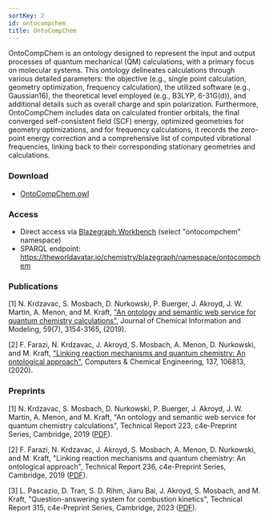 ```yaml
---
sortKey: 2
id: ontocompchem
title: OntoCompChem
---
```


OntoCompChem is an ontology designed to represent the input and output processes of quantum mechanical (QM) calculations, with a primary focus on molecular systems. This ontology delineates calculations through various detailed parameters: the objective (e.g., single point calculation, geometry optimization, frequency calculation), the utilized software (e.g., Gaussian16), the theoretical level employed (e.g., B3LYP, 6-31G(d)), and additional details such as overall charge and spin polarization. Furthermore, OntoCompChem includes data on calculated frontier orbitals, the final converged self-consistent field (SCF) energy, optimized geometries for geometry optimizations, and for frequency calculations, it records the zero-point energy correction and a comprehensive list of computed vibrational frequencies, linking back to their corresponding stationary geometries and calculations.

### Download

- [OntoCompChem.owl](https://github.com/cambridge-cares/TheWorldAvatar/tree/main/JPS_Ontology/ontology/ontocompchem/OntoCompChem.owl)
  
### Access

- Direct access via [Blazegraph Workbench](https://theworldavatar.io/chemistry/blazegraph/ui/#query) (select "ontocompchem" namespace)
- SPARQL endpoint: https://theworldavatar.io/chemistry/blazegraph/namespace/ontocompchem

### Publications

[1] N. Krdzavac, S. Mosbach, D. Nurkowski, P. Buerger, J. Akroyd, J. W. Martin, A. Menon, and M. Kraft, ["An ontology and semantic web service for quantum chemistry calculations"](https://doi.org/10.1021/acs.jcim.9b00227), Journal of Chemical Information and Modeling, 59(7), 3154-3165, (2019).

[2] F. Farazi, N. Krdzavac, J. Akroyd, S. Mosbach, A. Menon, D. Nurkowski, and M. Kraft, ["Linking reaction mechanisms and quantum chemistry: An ontological approach"](https://doi.org/10.1016/j.compchemeng.2020.106813), Computers & Chemical Engineering, 137, 106813, (2020).

### Preprints

[1] N. Krdzavac, S. Mosbach, D. Nurkowski, P. Buerger, J. Akroyd, J. W. Martin, A. Menon, and M. Kraft, "An ontology and semantic web service for quantum chemistry calculations", Technical Report 223, c4e-Preprint Series, Cambridge, 2019 ([PDF](https://como.ceb.cam.ac.uk/media/preprints/c4e-Preprint-223.pdf)).

[2] F. Farazi, N. Krdzavac, J. Akroyd, S. Mosbach, A. Menon, D. Nurkowski, and M. Kraft, "Linking reaction mechanisms and quantum chemistry: An ontological approach", Technical Report 236, c4e-Preprint Series, Cambridge, 2019 ([PDF](https://como.ceb.cam.ac.uk/media/preprints/c4e-preprint-236.pdf)).

[3] L. Pascazio, D. Tran, S. D. Rihm, Jiaru Bai, J. Akroyd, S. Mosbach, and M. Kraft, "Question-answering system for combustion kinetics", Technical Report 315, c4e-Preprint Series, Cambridge, 2023 ([PDF](https://como.ceb.cam.ac.uk/media/preprints/c4e-preprint-315.pdf)).